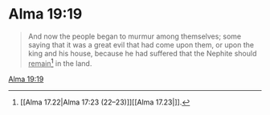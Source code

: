 # Alma 19:19

> And now the people began to murmur among themselves; some saying that it was a great evil that had come upon them, or upon the king and his house, because he had suffered that the Nephite should <u>remain</u>[^a] in the land.

[Alma 19:19](https://www.churchofjesuschrist.org/study/scriptures/bofm/alma/19?lang=eng&id=p19#p19)


[^a]: [[Alma 17.22|Alma 17:23 (22–23)]][[Alma 17.23|]].  
